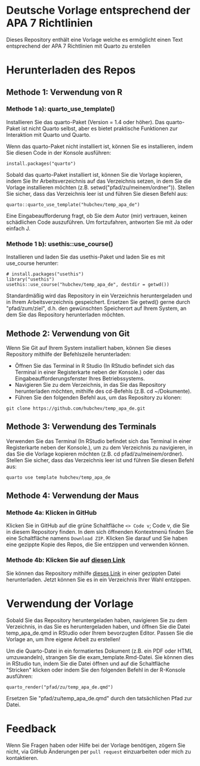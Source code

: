# Deutsche Vorlage entsprechend der APA 7 Richtlinien

Dieses Repository enthält eine Vorlage welche es ermöglicht einen Text entsprechend der APA 7 Richtlinien mit Quarto zu erstellen

# Herunterladen des Repos

## Methode 1: Verwendung von R

### Methode 1 a): quarto_use_template()

Installieren Sie das quarto-Paket (Version = 1.4 oder höher). Das quarto-Paket ist nicht Quarto selbst, aber es bietet praktische Funktionen zur Interaktion mit Quarto und Quarto.

Wenn das quarto-Paket nicht installiert ist, können Sie es installieren, indem Sie diesen Code in der Konsole ausführen:

```{r}
install.packages("quarto")
```

Sobald das quarto-Paket installiert ist, können Sie die Vorlage kopieren, indem Sie Ihr Arbeitsverzeichnis auf das Verzeichnis setzen, in dem Sie die Vorlage installieren möchten (z.B. setwd("pfad/zu/meinem/ordner")). Stellen Sie sicher, dass das Verzeichnis leer ist und führen Sie diesen Befehl aus:

```{r}
quarto::quarto_use_template("hubchev/temp_apa_de")
```

Eine Eingabeaufforderung fragt, ob Sie dem Autor (mir) vertrauen, keinen schädlichen Code auszuführen. Um fortzufahren, antworten Sie mit Ja oder einfach J.


### Methode 1 b): usethis::use_course()

Installieren und laden Sie das usethis-Paket und laden Sie es mit use_course herunter:

```{r}
# install.packages("usethis")
library("usethis")
usethis::use_course("hubchev/temp_apa_de", destdir = getwd())
```

Standardmäßig wird das Repository in ein Verzeichnis heruntergeladen und in Ihrem Arbeitsverzeichnis gespeichert. Ersetzen Sie getwd() gerne durch "pfad/zum/ziel", d.h. den gewünschten Speicherort auf Ihrem System, an dem Sie das Repository herunterladen möchten.


## Methode 2: Verwendung von Git

Wenn Sie Git auf Ihrem System installiert haben, können Sie dieses Repository mithilfe der Befehlszeile herunterladen:

- Öffnen Sie das Terminal in R Studio (In RStudio befindet sich das Terminal in einer Registerkarte neben der Konsole.) oder das Eingabeaufforderungsfenster Ihres Betriebssystems.
-  Navigieren Sie zu dem Verzeichnis, in das Sie das Repository herunterladen möchten, mithilfe des cd-Befehls (z.B. cd ~/Dokumente).
-   Führen Sie den folgenden Befehl aus, um das Repository zu klonen:

```{bash}
git clone https://github.com/hubchev/temp_apa_de.git
```

## Methode 3: Verwendung des Terminals

Verwenden Sie das Terminal (In RStudio befindet sich das Terminal in einer Registerkarte neben der Konsole.), um zu dem Verzeichnis zu navigieren, in das Sie die Vorlage kopieren möchten (z.B. cd pfad/zu/meinem/ordner). Stellen Sie sicher, dass das Verzeichnis leer ist und führen Sie diesen Befehl aus:

```{bash}
quarto use template hubchev/temp_apa_de
```

## Methode 4: Verwendung der Maus

### Methode 4a: Klicken in GitHub

Klicken Sie in GitHub auf die grüne Schaltfläche `<> Code v`; Code v, die Sie in diesem Repository finden. In dem sich öffnenden Kontextmenü finden Sie eine Schaltfläche namens `Download ZIP`. Klicken Sie darauf und Sie haben eine gezippte Kopie des Repos, die Sie entzippen und verwenden können.

### Methode 4b: Klicken Sie auf [diesen Link](https://github.com/hubchev/temp_apa_de/zipball/HEAD)

Sie können das Repository mithilfe [dieses Link](https://github.com/hubchev/temp_apa_de/zipball/HEAD) in einer gezippten Datei herunterladen. Jetzt können Sie es in ein Verzeichnis Ihrer Wahl entzippen.

# Verwendung der Vorlage

Sobald Sie das Repository heruntergeladen haben, navigieren Sie zu dem Verzeichnis, in das Sie es heruntergeladen haben, und öffnen Sie die Datei temp_apa_de.qmd in RStudio oder Ihrem bevorzugten Editor. Passen Sie die Vorlage an, um Ihre eigene Arbeit zu erstellen!

Um die Quarto-Datei in ein formatiertes Dokument (z.B. ein PDF oder HTML umzuwandeln), strangen Sie die exam_template.Rmd-Datei. Sie können dies in RStudio tun, indem Sie die Datei öffnen und auf die Schaltfläche "Stricken" klicken oder indem Sie den folgenden Befehl in der R-Konsole ausführen:

```{r}
quarto_render("pfad/zu/temp_apa_de.qmd")
```

Ersetzen Sie "pfad/zu/temp_apa_de.qmd" durch den tatsächlichen Pfad zur Datei.


# Feedback

Wenn Sie Fragen haben oder Hilfe bei der Vorlage benötigen, zögern Sie nicht, via GitHub Änderungen per `pull request` einzuarbeiten oder mich zu kontaktieren. 